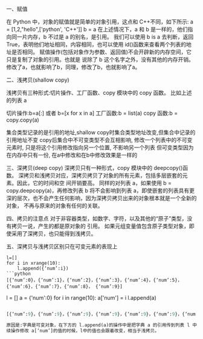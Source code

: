 一、赋值

在 Python 中，对象的赋值就是简单的对象引用，这点和 C++不同，如下所示:
a = [1,2,"hello",['python', 'C++']]
b = a
在上述情况下，a 和 b 是一样的，他们指向同一片内存，b 不过是 a 的别名，是引用。
我们可以使用 b is a 去判断，返回 True，表明他们地址相同，内容相同，也可以使用 id()函数来查看两个列表的地址是否相同。
赋值操作(包括对象作为参数、返回值)不会开辟新的内存空间，它只是复制了对象的引用。也就是 说除了 b 这个名字之外，没有其他的内存开销。
修改了a，也就影响了b，同理，修改了b，也就影响了a。

二、浅拷贝(shallow copy)

浅拷贝有三种形式:切片操作、工厂函数、copy 模块中的 copy 函数。
比如上述的列表 a

切片操作:b=a[:] 或者 b=[x for x in a]
工厂函数:b = list(a)
copy 函数:b = copy.copy(a)

集合类型记录的是引用的地址,shallow copy时集合类型地址改变,但集合中记录的引用地址不变
copy后集合中不可变类型不会互相影响, 修改一个列表中的不可变元素时, 只是将这个引用修改指向另一个位置, 不影响另一个列表
但可变类型因为在内存中只有一份, 在a中修改和在b中修改效果是一样的

三、深拷贝(deep copy)
深拷贝只有一种形式，copy 模块中的 deepcopy()函数。
深拷贝和浅拷贝对应，深拷贝拷贝了对象的所有元素，包括多层嵌套的元素。因此，它的时间和空 间开销要高。
同样的对列表 a，如果使用 b = copy.deepcopy(a)，再修改列表 b 将不会影响到列表 a，即使嵌套的列表具有更深的层次，也不会产生任何影响，因为深拷贝拷贝出来的对象根本就是一个全新的对象， 不再与原来的对象有任何的关联。

四、拷贝的注意点
对于非容器类型，如数字、字符，以及其他的“原子”类型，没有拷贝一说，产生的都是原对象的 引用。
如果元组变量值包含原子类型对象，即使采用了深拷贝，也只能得到浅拷贝。


五、深拷贝与浅拷贝区别只在可变元素的表现上
```
l=[]
for i in xrange(10):
    l.append({‘num’:i})
```python
[{‘num’:0}，{‘num’:1}，{‘num’:2}，{‘num’:3}，{‘num’:4}，{‘num’:5}，{‘num’:6}，{‘num’:7}，{‘num’:8}， {‘num’:9}]

```
l = []
a = {'num':0}
for i in range(10):
    a['num'] = i
    l.append(a)
```python

[{‘num’:9}，{‘num’:9}，{‘num’:9}，{‘num’:9}，{‘num’:9}，{‘num’:9}，{‘num’:9}，{‘num’:9}，{‘num’:9}， {‘num’:9}]

原因是:字典是可变对象，在下方的 l.append(a)的操作中是把字典 a 的引用传到列表 l 中，当后
续操作修改 a[‘num’]的值的时候，l中的值也会跟着改变，相当于浅拷贝。